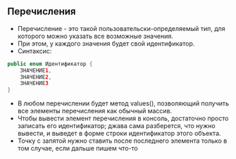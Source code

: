 ## Перечисления
* Перечисление - это такой пользовательски-определяемый тип, для которого можно указать все возможные значения.
* При этом, у каждого значения будет свой идентификатор.
* Синтаксис:
```Java
public enum Идентификатор {
    ЗНАЧЕНИЕ1,
    ЗНАЧЕНИЕ2,
    ЗНАЧЕНИЕ3
}
```

* В любом перечислении будет метод values(), позволяющий получить все элементы перечисления как обычный массив.
* Чтобы вывести элемент перечисления в консоль, достаточно просто записать его идентификатор; джава сама разберется,
что нужно вывести, и выведет в форме строки идентификатор этого объекта.
* Точку с запятой нужно ставить после последнего элемента только в том случае, если дальше пишем что-то